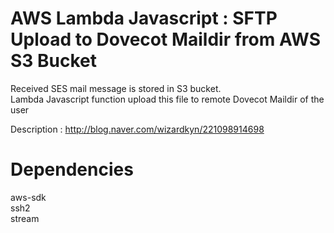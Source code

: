 # AWS Lambda Javascript : SFTP Upload to Dovecot Maildir from AWS S3 Bucket
Received SES mail message is stored in S3 bucket.<br>
Lambda Javascript function upload this file to remote Dovecot Maildir of the user<br>

Description : http://blog.naver.com/wizardkyn/221098914698

# Dependencies
aws-sdk<br>
ssh2<br>
stream<br>

